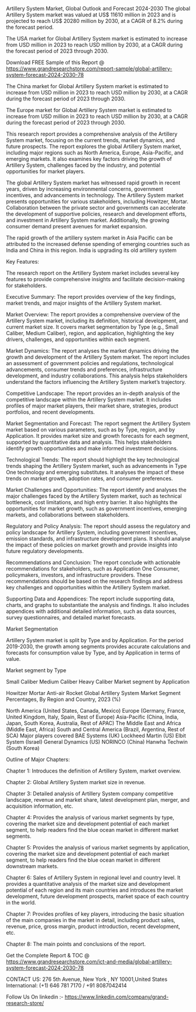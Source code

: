 Artillery System Market, Global Outlook and Forecast 2024-2030
The global Artillery System market was valued at US$ 11610 million in 2023 and is projected to reach US$ 20280 million by 2030, at a CAGR of 8.2% during the forecast period.

The USA market for Global Artillery System market is estimated to increase from USD million in 2023 to reach USD million by 2030, at a CAGR during the forecast period of 2023 through 2030.

Download FREE Sample of this Report @ https://www.grandresearchstore.com/report-sample/global-artillery-system-forecast-2024-2030-78

The China market for Global Artillery System market is estimated to increase from USD million in 2023 to reach USD million by 2030, at a CAGR during the forecast period of 2023 through 2030.

The Europe market for Global Artillery System market is estimated to increase from USD million in 2023 to reach USD million by 2030, at a CAGR during the forecast period of 2023 through 2030.

This research report provides a comprehensive analysis of the Artillery System market, focusing on the current trends, market dynamics, and future prospects. The report explores the global Artillery System market, including major regions such as North America, Europe, Asia-Pacific, and emerging markets. It also examines key factors driving the growth of Artillery System, challenges faced by the industry, and potential opportunities for market players.

The global Artillery System market has witnessed rapid growth in recent years, driven by increasing environmental concerns, government incentives, and advancements in technology. The Artillery System market presents opportunities for various stakeholders, including Howitzer, Mortar. Collaboration between the private sector and governments can accelerate the development of supportive policies, research and development efforts, and investment in Artillery System market. Additionally, the growing consumer demand present avenues for market expansion.

The rapid growth of the artillery system market in Asia Pacific can be attributed to the increased defense spending of emerging countries such as India and China in this region. India is upgrading its old artillery system

Key Features:

The research report on the Artillery System market includes several key features to provide comprehensive insights and facilitate decision-making for stakeholders.

Executive Summary: The report provides overview of the key findings, market trends, and major insights of the Artillery System market.

Market Overview: The report provides a comprehensive overview of the Artillery System market, including its definition, historical development, and current market size. It covers market segmentation by Type (e.g., Small Caliber, Medium Caliber), region, and application, highlighting the key drivers, challenges, and opportunities within each segment.

Market Dynamics: The report analyses the market dynamics driving the growth and development of the Artillery System market. The report includes an assessment of government policies and regulations, technological advancements, consumer trends and preferences, infrastructure development, and industry collaborations. This analysis helps stakeholders understand the factors influencing the Artillery System market’s trajectory.

Competitive Landscape: The report provides an in-depth analysis of the competitive landscape within the Artillery System market. It includes profiles of major market players, their market share, strategies, product portfolios, and recent developments.

Market Segmentation and Forecast: The report segment the Artillery System market based on various parameters, such as by Type, region, and by Application. It provides market size and growth forecasts for each segment, supported by quantitative data and analysis. This helps stakeholders identify growth opportunities and make informed investment decisions.

Technological Trends: The report should highlight the key technological trends shaping the Artillery System market, such as advancements in Type One technology and emerging substitutes. It analyses the impact of these trends on market growth, adoption rates, and consumer preferences.

Market Challenges and Opportunities: The report identify and analyses the major challenges faced by the Artillery System market, such as technical bottleneck, cost limitations, and high entry barrier. It also highlights the opportunities for market growth, such as government incentives, emerging markets, and collaborations between stakeholders.

Regulatory and Policy Analysis: The report should assess the regulatory and policy landscape for Artillery System, including government incentives, emission standards, and infrastructure development plans. It should analyse the impact of these policies on market growth and provide insights into future regulatory developments.

Recommendations and Conclusion: The report conclude with actionable recommendations for stakeholders, such as Application One Consumer, policymakers, investors, and infrastructure providers. These recommendations should be based on the research findings and address key challenges and opportunities within the Artillery System market.

Supporting Data and Appendices: The report include supporting data, charts, and graphs to substantiate the analysis and findings. It also includes appendices with additional detailed information, such as data sources, survey questionnaires, and detailed market forecasts.

Market Segmentation

Artillery System market is split by Type and by Application. For the period 2019-2030, the growth among segments provides accurate calculations and forecasts for consumption value by Type, and by Application in terms of value.

Market segment by Type

Small Caliber
Medium Caliber
Heavy Caliber
Market segment by Application

Howitzer
Mortar
Anti-air
Rocket
Global Artillery System Market Segment Percentages, By Region and Country, 2023 (%)

North America (United States, Canada, Mexico)
Europe (Germany, France, United Kingdom, Italy, Spain, Rest of Europe)
Asia-Pacific (China, India, Japan, South Korea, Australia, Rest of APAC)
The Middle East and Africa (Middle East, Africa)
South and Central America (Brazil, Argentina, Rest of SCA)
Major players covered
BAE Systems (UK)
Lockheed Martin (US)
Elbit System (Israel)
General Dynamics (US)
NORINCO (China)
Hanwha Techwin (South Korea)

Outline of Major Chapters:

Chapter 1: Introduces the definition of Artillery System, market overview.

Chapter 2: Global Artillery System market size in revenue.

Chapter 3: Detailed analysis of Artillery System company competitive landscape, revenue and market share, latest development plan, merger, and acquisition information, etc.

Chapter 4: Provides the analysis of various market segments by type, covering the market size and development potential of each market segment, to help readers find the blue ocean market in different market segments.

Chapter 5: Provides the analysis of various market segments by application, covering the market size and development potential of each market segment, to help readers find the blue ocean market in different downstream markets.

Chapter 6: Sales of Artillery System in regional level and country level. It provides a quantitative analysis of the market size and development potential of each region and its main countries and introduces the market development, future development prospects, market space of each country in the world.

Chapter 7: Provides profiles of key players, introducing the basic situation of the main companies in the market in detail, including product sales, revenue, price, gross margin, product introduction, recent development, etc.

Chapter 8: The main points and conclusions of the report.

Get the Complete Report & TOC @ https://www.grandresearchstore.com/ict-and-media/global-artillery-system-forecast-2024-2030-78

CONTACT US:
276 5th Avenue, New York , NY 10001,United States
International: (+1) 646 781 7170 / +91 8087042414

Follow Us On linkedin :- https://www.linkedin.com/company/grand-research-store/
